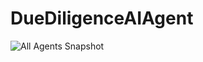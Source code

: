 # DueDiligenceAIAgent

![All Agents Snapshot](https://github.com/yashwant43/DueDiligenceAIAgent/raw/main/All%20Agents%20Snaphot.png)
